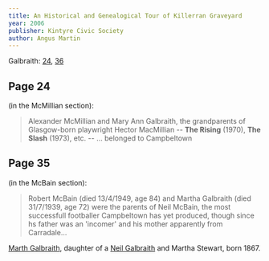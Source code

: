 ```yaml
---
title: An Historical and Genealogical Tour of Killerran Graveyard
year: 2006
publisher: Kintyre Civic Society
author: Angus Martin
---
```


Galbraith: [24](#page-24), [36](#page-36)

## Page 24

(in the McMillian section):

> Alexander McMillian and Mary Ann Galbraith, the grandparents of Glasgow-born playwright
> Hector MacMillian -- **The Rising** (1970), **The Slash** (1973), etc. -- ... belonged to Campbeltown

## Page 35

(in the McBain section):

> Robert McBain (died 13/4/1949, age 84) and Martha Galbraith (died 31/7/1939, age 72)
> were the parents of Neil McBain, the most successfull footballer Campbeltown has yet produced,
>though since hs father was an 'incomer' and his mother apparently from Carradale...

[Marth Galbraith](/people/galbraith-martha-1867-mcbain.md), daughter of a [Neil Galbraith](/people/galbraith-neil-1841.md) and Martha Stewart, born 1867.

